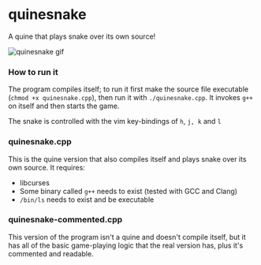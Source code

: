 # quinesnake
A quine that plays snake over its own source!

![quinesnake gif](animation.gif)

### How to run it
The program compiles itself; to run it first make the source file executable
(`chmod +x quinesnake.cpp`), then run it with `./quinesnake.cpp`. It invokes
`g++` on itself and then starts the game.

The snake is controlled with the vim key-bindings of `h`, `j, k` and `l`

### quinesnake.cpp
This is the quine version that also compiles itself and plays snake over its
own source. It requires:
- libcurses
- Some binary called `g++` needs to exist (tested with GCC and Clang)
- `/bin/ls` needs to exist and be executable

### quinesnake-commented.cpp
This version of the program isn't a quine and doesn't compile itself, but it
has all of the basic game-playing logic that the real version has, plus it's
commented and readable.
